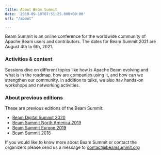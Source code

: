 ```yaml
---
title: About Beam Summit
date: '2019-09-10T07:51:25.000+00:00'
url: "/about"

---
```


Beam Summit is an online conference for the worldwide community of Apache Beam users and contributors. The dates for Beam Summit 2021 are August 4th to 6th, 2021.

### Activities & content
Sessions dive on different topics like how is Apache Beam evolving and what is in the roadmap, how are companies using it, and how can we strengthen our community. In addition to talks, we also hav hands-on workshops and networking activities. 

### About previous editions
These are previous editions of the Beam Summit:
 * [Beam Digital Summit 2020](https://2020.beamsummit.org)
 * [Beam Summit North America 2019](https://na2019.beamsummit.org)
 * [Beam Summit Europe 2019](https://europe2019.beamsummit.org)
 * [Beam Summit 2018](https://www.youtube.com/playlist?list=PL4dEBWmGSIU_9JTGnkGVg6-BwaV0FMxy)

If you would like to know more about Beam Summit or contact the organizers please send us a message to contact@beamsummit.org